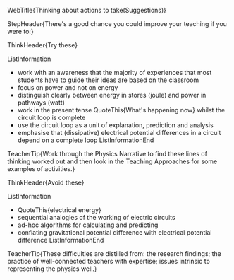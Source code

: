 WebTitle{Thinking about actions to take(Suggestions)}

StepHeader{There's a good chance you could improve your teaching if you were to:}

ThinkHeader{Try these}

ListInformation
- work with an awareness that the majority of experiences that most students have to guide their ideas are based on the classroom
- focus on power and not on energy
- distinguish clearly between energy in stores (joule) and power in pathways (watt)
- work in the present tense QuoteThis{What's happening now} whilst the circuit loop is complete
- use the circuit loop as a unit of explanation, prediction and analysis
- emphasise that (dissipative) electrical potential differences in a circuit depend on a complete loop
ListInformationEnd

TeacherTip{Work through the Physics Narrative to find these lines of thinking worked out and then look in the Teaching Approaches for some examples of activities.}

ThinkHeader{Avoid these}

ListInformation
- QuoteThis{electrical energy}
- sequential analogies of the working of electric circuits
- ad-hoc algorithms for calculating and predicting
- conflating gravitational potential difference with electrical potential difference
ListInformationEnd

TeacherTip{These difficulties are distilled from: the research findings; the practice of well-connected teachers with expertise; issues intrinsic to representing the physics well.}

